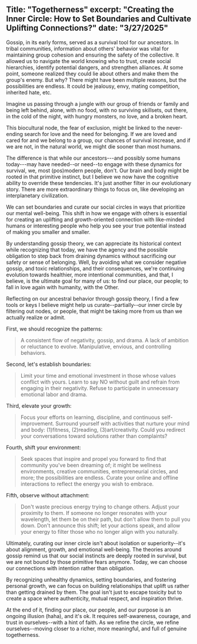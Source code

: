 Title: "Togetherness"
excerpt: "Creating the Inner Circle: How to Set Boundaries and Cultivate Uplifting Connections?"
date: "3/27/2025"
---
Gossip, in its early forms, served as a survival tool for our ancestors. In tribal communities, information about others' behavior was vital for maintaining group cohesion and ensuring the safety of the collective. It allowed us to navigate the world knowing who to trust, create social hierarchies, identify potential dangers, and strengthen alliances. At some point, someone realized they could lie about others and make them the group's enemy. But why? There might have been multiple reasons, but the possibilities are endless. It could be jealousy, envy, mating competition, inherited hate, etc.

Imagine us passing through a jungle with our group of friends or family and being left behind, alone, with no food, with no surviving skillsets, out there, in the cold of the night, with hungry monsters, no love, and a broken heart.

This biocultural node, the fear of exclusion, might be linked to the never-ending search for love and the need for belonging. If we are loved and cared for and we belong to a group, our chances of survival increase, and if we are not, in the natural world, we might die sooner than most humans.

The difference is that while our ancestors---and possibly some humans today---may have needed--or need--to engage with these dynamics for survival, we, most (pos)modern people, don't. Our brain and body might be rooted in that primitive instinct, but I believe we now have the cognitive  ability to override these tendencies. It's just another filter in our evolutionary story. There are more extraordinary things to focus on, like developing an interplanetary civilization.

We can set boundaries and curate our social circles in ways that prioritize our mental well-being. This shift in how we engage with others is essential for creating an uplifting and growth-oriented connection with like-minded humans or interesting people who help you see your true potential instead of making you smaller and smaller.

By understanding gossip theory, we can appreciate its historical context while recognizing that today, we have the agency and the possible obligation to step back from draining dynamics without sacrificing our safety or sense of belonging. Well, by avoiding what we consider negative gossip, and toxic relationships, and their consequences, we're continuing evolution towards healthier, more intentional communities, and that, I believe, is the ultimate goal for many of us: to find our place, our people; to fall in love again with humanity, with the Other.

Reflecting on our ancestral behavior through gossip theory, I find a few tools or keys I believe might help us curate--partially--our inner circle by filtering out nodes, or people, that might be taking more from us than we actually realize or admit.

First, we should recognize the patterns:

> A consistent flow of negativity, gossip, and drama.
> A lack of ambition or reluctance to evolve.
> Manipulative, envious, and controlling behaviors.

Second,  let's establish boundaries:

> Limit your time and emotional investment in those whose values conflict with yours.
> Learn to say NO without guilt and refrain from engaging in their negativity.
> Refuse to participate in unnecessary emotional labor and drama.

Third, elevate your growth:

> Focus your efforts on learning, discipline, and continuous self-improvement.
> Surround yourself with activities that nurture your mind and body: (1)fitness, (2)reading, (3)art/creativity.
Could you redirect your conversations toward solutions rather than complaints? 

Fourth, shift your environment:

> Seek spaces that inspire and propel you forward to find that community you've been dreaming of; it might be wellness environments, creative communities, entrepreneurial circles, and more; the possibilities are endless.
> Curate your online and offline interactions to reflect the energy you wish to embrace. 

Fifth, observe without attachment:

> Don't waste precious energy trying to change others. Adjust your proximity to them.
> If someone no longer resonates with your wavelength, let them be on their path, but don't allow them to pull you down.
> Don't announce this shift; let your actions speak, and allow your energy to filter those who no longer align with you naturally.

Ultimately, curating our inner circle isn't about isolation or superiority--it's about alignment, growth, and emotional well-being. The theories around gossip remind us that our social instincts are deeply rooted in survival, but we are not bound by those primitive fears anymore. Today, we can choose our connections with intention rather than obligation.

By recognizing unhealthy dynamics, setting boundaries, and fostering personal growth, we can focus on building relationships that uplift us rather than getting drained by them. The goal isn't just to escape toxicity but to create a space where authenticity, mutual respect, and inspiration thrive. 

At the end of it, finding our place, our people, and our purpose is an ongoing illusion (haha), and it's ok. It requires self-awareness, courage, and trust in ourselves--with a hint of faith. As we refine the circle, we refine ourselves--moving closer to a richer, more meaningful, and full of genuine togetherness.


